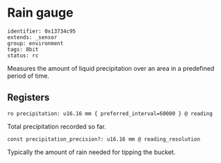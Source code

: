 # Rain gauge

    identifier: 0x13734c95
    extends: _sensor
    group: environment
    tags: 8bit
    status: rc

Measures the amount of liquid precipitation over an area in a predefined period of time.

## Registers

    ro precipitation: u16.16 mm { preferred_interval=60000 } @ reading

Total precipitation recorded so far.

    const precipitation_precision?: u16.16 mm @ reading_resolution

Typically the amount of rain needed for tipping the bucket.
